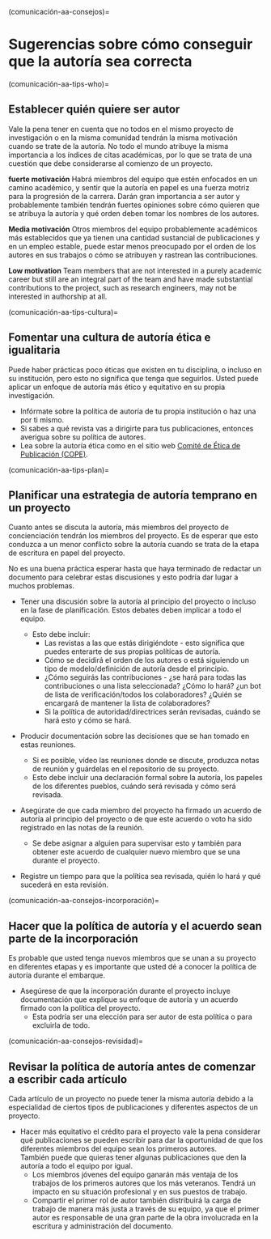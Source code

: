 (comunicación-aa-consejos)=
# Sugerencias sobre cómo conseguir que la autoría sea correcta

(comunicación-aa-tips-who)=
## Establecer quién quiere ser autor

Vale la pena tener en cuenta que no todos en el mismo proyecto de investigación o en la misma comunidad tendrán la misma motivación cuando se trate de la autoría. No todo el mundo atribuye la misma importancia a los índices de citas académicas, por lo que se trata de una cuestión que debe considerarse al comienzo de un proyecto.

**fuerte motivación** Habrá miembros del equipo que estén enfocados en un camino académico, y sentir que la autoría en papel es una fuerza motriz para la progresión de la carrera. Darán gran importancia a ser autor y probablemente también tendrán fuertes opiniones sobre cómo quieren que se atribuya la autoría y qué orden deben tomar los nombres de los autores.

**Media motivación** Otros miembros del equipo probablemente académicos más establecidos que ya tienen una cantidad sustancial de publicaciones y en un empleo estable, puede estar menos preocupado por el orden de los autores en sus trabajos o cómo se atribuyen y rastrean las contribuciones.

**Low motivation** Team members that are not interested in a purely academic career but still are an integral part of the team and have made substantial contributions to the project, such as research engineers, may not be interested in authorship at all.

(comunicación-aa-tips-cultura)=
## Fomentar una cultura de autoría ética e igualitaria
Puede haber prácticas poco éticas que existen en tu disciplina, o incluso en su institución, pero esto no significa que tenga que seguirlos. Usted puede aplicar un enfoque de autoría más ético y equitativo en su propia investigación.

* Infórmate sobre la política de autoría de tu propia institución o haz una por ti mismo.
* Si sabes a qué revista vas a dirigirte para tus publicaciones, entonces averigua sobre su política de autores.
* Lea sobre la autoría ética como en el sitio web [Comité de Ética de Publicación (COPE)](https://publicationethics.org/).

(comunicación-aa-tips-plan)=
## Planificar una estrategia de autoría temprano en un proyecto
Cuanto antes se discuta la autoría, más miembros del proyecto de concienciación tendrán los miembros del proyecto. Es de esperar que esto conduzca a un menor conflicto sobre la autoría cuando se trata de la etapa de escritura en papel del proyecto.

No es una buena práctica esperar hasta que haya terminado de redactar un documento para celebrar estas discusiones y esto podría dar lugar a muchos problemas.

* Tener una discusión sobre la autoría al principio del proyecto o incluso en la fase de planificación. Estos debates deben implicar a todo el equipo.
    * Esto debe incluir:
        * Las revistas a las que estás dirigiéndote - esto significa que puedes enterarte de sus propias políticas de autoría.
        * Cómo se decidirá el orden de los autores o está siguiendo un tipo de modelo/definición de autoría desde el principio.
        * ¿Cómo seguirás las contribuciones - ¿se hará para todas las contribuciones o una lista seleccionada? ¿Cómo lo hará? ¿un bot de lista de verificación/todos los colaboradores? ¿Quién se encargará de mantener la lista de colaboradores?
        * Si la política de autoridad/directrices serán revisadas, cuándo se hará esto y cómo se hará.

* Producir documentación sobre las decisiones que se han tomado en estas reuniones.
    * Si es posible, vídeo las reuniones donde se discute, produzca notas de reunión y guárdelas en el repositorio de su proyecto.
    * Esto debe incluir una declaración formal sobre la autoría, los papeles de los diferentes pueblos, cuándo será revisada y cómo será revisada.

* Asegúrate de que cada miembro del proyecto ha firmado un acuerdo de autoría al principio del proyecto o de que este acuerdo o voto ha sido registrado en las notas de la reunión.
    * Se debe asignar a alguien para supervisar esto y también para obtener este acuerdo de cualquier nuevo miembro que se una durante el proyecto.

* Registre un tiempo para que la política sea revisada, quién lo hará y qué sucederá en esta revisión.

(comunicación-aa-consejos-incorporación)=
## Hacer que la política de autoría y el acuerdo sean parte de la incorporación
Es probable que usted tenga nuevos miembros que se unan a su proyecto en diferentes etapas y es importante que usted dé a conocer la política de autoría durante el embarque.

* Asegúrese de que la incorporación durante el proyecto incluye documentación que explique su enfoque de autoría y un acuerdo firmado con la política del proyecto.
    * Esta podría ser una elección para ser autor de esta política o para excluirla de todo.

(comunicación-aa-consejos-revisidad)=
## Revisar la política de autoría antes de comenzar a escribir cada artículo
Cada artículo de un proyecto no puede tener la misma autoría debido a la especialidad de ciertos tipos de publicaciones y diferentes aspectos de un proyecto.

* Hacer más equitativo el crédito para el proyecto vale la pena considerar qué publicaciones se pueden escribir para dar la oportunidad de que los diferentes miembros del equipo sean los primeros autores.  
  También puede que quieras tener algunas publicaciones que den la autoría a todo el equipo por igual.
    * Los miembros jóvenes del equipo ganarán más ventaja de los trabajos de los primeros autores que los más veteranos. Tendrá un impacto en su situación profesional y en sus puestos de trabajo.
    * Compartir el primer rol de autor también distribuirá la carga de trabajo de manera más justa a través de su equipo, ya que el primer autor es responsable de una gran parte de la obra involucrada en la escritura y administración del documento. 
